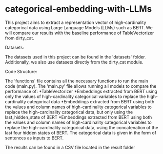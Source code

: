 # categorical-embedding-with-LLMs

This project aims to extract a representation vector of high-cardinality categorical data using Large Language Models (LLMs) such as BERT. We will compare our results with the baseline performance of TableVectorizer from dirty_cat.

Datasets:

The datasets used in this project can be found in the 'datasets' folder.
Additionally, we also use datasets directly from the dirty_cat module.

Code Structure:

The 'functions' file contains all the necessary functions to run the main code (main.py).
The 'main.py' file allows running all models to compare the performance of:
    *TableVectorizer
    *Embeddings extracted from BERT using only the values of high-cardinality categorical variables to replace the high-cardinality categorical data
    *Embeddings extracted from BERT using both the values and column names of high-cardinality categorical variables to replace the high-cardinality categorical data, but only using the last_hidden_state of BERT
    *Embeddings extracted from BERT using both the values and column names of high-cardinality categorical variables to replace the high-cardinality categorical data, using the concatenation of the last four hidden states of BERT.
The categorical data is given in the form of sentences as inputs to BERT.

The results can be found in a CSV file located in the result folder
